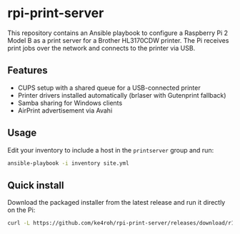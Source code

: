 # rpi-print-server

This repository contains an Ansible playbook to configure a Raspberry Pi 2 Model B as a print server for a Brother HL3170CDW printer. The Pi receives print jobs over the network and connects to the printer via USB.

## Features

- CUPS setup with a shared queue for a USB-connected printer
- Printer drivers installed automatically (brlaser with Gutenprint fallback)
- Samba sharing for Windows clients
- AirPrint advertisement via Avahi

## Usage

Edit your inventory to include a host in the `printserver` group and run:

```bash
ansible-playbook -i inventory site.yml
```

## Quick install

Download the packaged installer from the latest release and run it directly on the Pi:

```bash
curl -L https://github.com/ke4roh/rpi-print-server/releases/download/r1.1/printserver-install-1.1.run | bash
```
